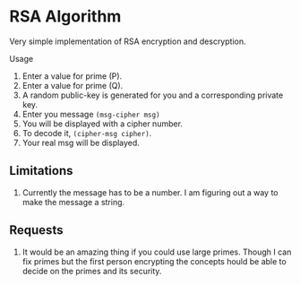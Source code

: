 # RSA Algorithm

Very simple implementation of RSA encryption and descryption.

Usage

1. Enter a value for prime (P).
2. Enter a value for prime (Q).
3. A random public-key is generated for you and a corresponding private key.
4. Enter you message `(msg-cipher msg)`
5. You will be displayed with a cipher number.
6. To decode it, `(cipher-msg cipher)`.
7. Your real msg will be displayed.


Limitations
-----------
1. Currently the message has to be a number. I am figuring out a way to make the message a string.

Requests
--------
1. It would be an amazing thing if you could use large primes. Though I can fix primes but the first person encrypting the concepts hould be able to decide on the primes and its security.

